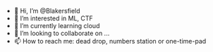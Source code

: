 - 👋 Hi, I’m @Blakersfield
- 👀 I’m interested in ML, CTF
- 🌱 I’m currently learning cloud
- 💞️ I’m looking to collaborate on ...
- 📫 How to reach me: dead drop, numbers station or one-time-pad

<!---
Blakersfield/Blakersfield is a ✨ special ✨ repository because its `README.md` (this file) appears on your GitHub profile.
You can click the Preview link to take a look at your changes.
--->
